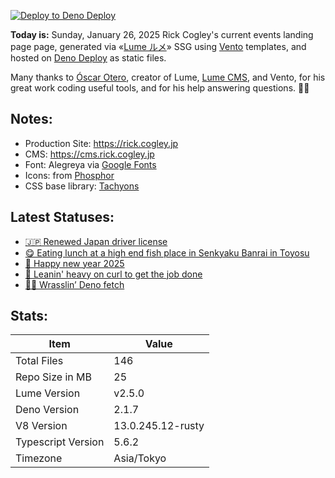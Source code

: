 [![Deploy to Deno Deploy](https://github.com/rickcogley/rick.cogley.jp/actions/workflows/deploy.yml/badge.svg)](https://github.com/rickcogley/rick.cogley.jp/actions/workflows/deploy.yml)

**Today is:** Sunday, January 26, 2025
Rick Cogley's current events landing page page, generated via «[Lume ルメ](https://lume.land/)» SSG using [Vento](https://vento.js.org/) templates, and hosted on [Deno Deploy](https://deno.com/deploy) as static files.

Many thanks to [Óscar Otero](https://oscarotero.com/), creator of Lume, [Lume CMS](https://lume.land/cms/), and Vento, for his great work coding useful tools, and for his help answering questions. 🙏🏻

## Notes:

- Production Site: https://rick.cogley.jp
- CMS: https://cms.rick.cogley.jp
- Font: Alegreya via
  [Google Fonts](https://fonts.google.com/specimen/Alegreya?query=alegreya)
- Icons: from [Phosphor](https://phosphoricons.com/)
- CSS base library: [Tachyons](https://tachyons.io/)

## Latest Statuses:

* [🇯🇵 Renewed Japan driver license](https://rick.status.lol/6788c5f4d217e)
* [😋 Eating lunch at a high end fish place in Senkyaku Banrai in Toyosu](https://rick.status.lol/6781e8d4892e8)
* [🎍 Happy new year 2025](https://rick.status.lol/6774f860dcccc)
* [🥌 Leanin&#039; heavy on curl to get the job done](https://rick.status.lol/67504093d5cd6)
* [🤼‍♂️ Wrasslin’ Deno fetch](https://rick.status.lol/674f018d15a26)

## Stats:

| Item | Value |
| --- | --- |
| Total Files | 146 |
| Repo Size in MB | 25 |
| Lume Version | v2.5.0 |
| Deno Version | 2.1.7 |
| V8 Version | 13.0.245.12-rusty |
| Typescript Version | 5.6.2 |
| Timezone | Asia/Tokyo |





